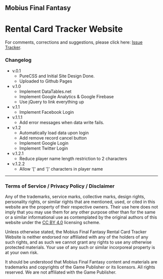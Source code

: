 
## Mobius Final Fantasy
# Rental Card Tracker Website

For comments, corrections and suggestions, 
please click here: [Issue Tracker](https://github.com/GaiusCoffee/MFFRentalTracker/issues). 

### Changelog

* v.0.1
  * PureCSS and Initial Site Design Done.
  * Uploaded to Github Pages
* v.1.0
  * Implement DataTables.net
  * Implement Google Analytics & Google Firebase
  * Use jQuery to link everything up
* v.1.1
  * Implement Facebook Login
* v.1.1.1
  * Add error messages when data write fails.
* v.1.2
  * Automatically load data upon login
  * Add remove record cancel button
  * Implement Google Login
  * Implement Twitter Login
* v.1.2.1
  * Reduce player name length restriction to 2 characters
* v.1.2.2
  * Allow '[' and ']' characters in player name

---

### Terms of Service / Privacy Policy / Disclaimer

Any of the trademarks, service marks, collective marks, 
design rights, personality rights, or similar rights 
that are mentioned, used, or cited in this website are
 the property of their respective owners. Their use 
 here does not imply that you may use them for any 
 other purpose other than for the same or a similar 
 informational use as contemplated by the original 
 authors of this website under the 
 [CC BY 4.0](https://creativecommons.org/licenses/by/4.0/) 
 licensing scheme.

Unless otherwise stated, the Mobius Final Fantasy 
Rental Card Tracker Website is neither endorsed nor 
affiliated with any of the holders of any such rights,
 and as such we cannot grant any rights to use any 
 otherwise protected materials. Your use of any 
 such or similar incorporeal property is at your own 
 risk.

It should be understood that Mobius Final Fantasy 
content and materials are trademarks and copyrights of
 the Game Publisher or its licensors. All rights 
 reserved. We are not affiliated with the Game 
 Publisher.
